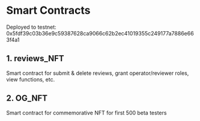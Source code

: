 # Smart Contracts

Deployed to testnet: 0x5fdf39c03b36e9c59387628ca9066c62b2ec41019355c249177a7886e663f4a1

## **1. reviews_NFT**
Smart contract for submit & delete reviews, grant operator/reviewer roles, view functions, etc.

## **2. OG_NFT**
Smart contract for commemorative NFT for first 500 beta testers

